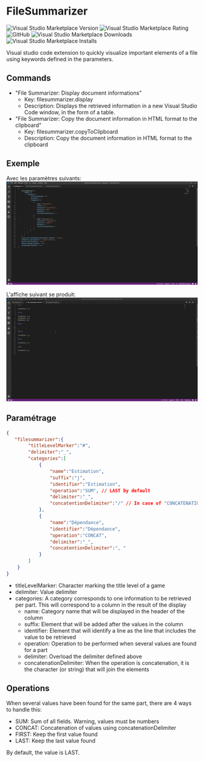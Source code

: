 # FileSummarizer

![Visual Studio Marketplace Version](https://img.shields.io/visual-studio-marketplace/v/CouturierValentin.filesummarizer?style=flat-square)
![Visual Studio Marketplace Rating](https://img.shields.io/visual-studio-marketplace/r/CouturierValentin.filesummarizer?style=flat-square)
![GitHub](https://img.shields.io/github/license/coutcout/vscode-extension-FileSummarizer?style=flat-square)
![Visual Studio Marketplace Downloads](https://img.shields.io/visual-studio-marketplace/d/CouturierValentin.filesummarizer?style=flat-square)
![Visual Studio Marketplace Installs](https://img.shields.io/visual-studio-marketplace/i/CouturierValentin.filesummarizer?style=flat-square)

Visual studio code extension to quickly visualize important elements of a file using keywords defined in the parameters.

## Commands

* "File Summarizer: Display document informations"
  * Key: filesummarizer.display
  * Description: Displays the retrieved information in a new Visual Studio Code window, in the form of a table.
* "File Summarizer: Copy the document information in HTML format to the clipboard"
  * Key: filesummarizer.copyToClipboard
  * Description: Copy the document information in HTML format to the clipboard

## Exemple

Avec les paramètres suivants:
![Paramétrage de l'exemple](https://github.com/coutcout/vscode-extension-FileSummarizer/blob/master/resources/images/display_parametres.png)

L'affiche suivant se produit:
![Exemple d'affichage d'information](https://github.com/coutcout/vscode-extension-FileSummarizer/blob/master/resources/gifs/display.gif)

## Paramétrage

```JSON
{
   "filesummarizer":{
        "titleLevelMarker":"#",
        "delimiter":"_",
        "categories":[
            {
                "name":"Estimation",
                "suffix":"j",
                "identifier":"Estimation",
                "operation":"SUM", // LAST by default
                "delimiter":"_",
                "concatentionDelimiter":"/" // In case of "CONCATENATION", "," by default
            },
            {
                "name":"Dépendance",
                "identifier":"Dépendance",
                "operation":"CONCAT",
                "delimiter":"_",
                "concatentionDelimiter":", "
            }
        ]
    }
}
```

* titleLevelMarker: Character marking the title level of a game
* delimiter: Value delimiter
* categories: A category corresponds to one information to be retrieved per part. This will correspond to a column in the result of the display
  * name: Category name that will be displayed in the header of the column
  * suffix: Element that will be added after the values in the column
  * identifier: Element that will identify a line as the line that includes the value to be retrieved
  * operation: Operation to be performed when several values are found for a part
  * delimiter: Overload the delimiter defined above
  * concatenationDelimiter: When the operation is concatenation, it is the character (or string) that will join the elements

## Operations

When several values have been found for the same part, there are 4 ways to handle this:

* SUM: Sum of all fields. Warning, values must be numbers
* CONCAT: Concatenation of values using concatenationDelimiter
* FIRST: Keep the first value found
* LAST: Keep the last value found

By default, the value is LAST.